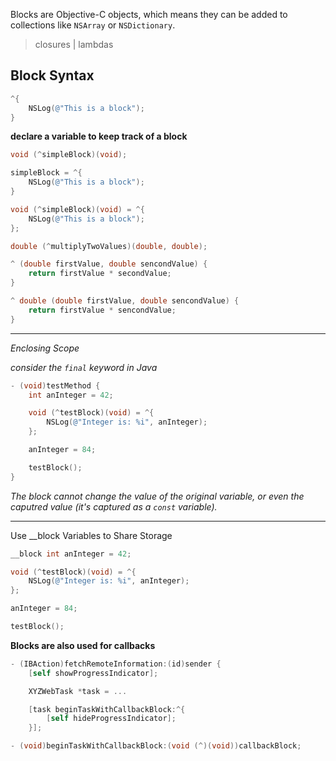 Blocks are Objective-C objects, which means they can be added to collections like `NSArray` or `NSDictionary`.

> closures | lambdas

Block Syntax
---

```objective-c
^{
    NSLog(@"This is a block");
}
```
**declare a variable to keep track of a block**

```objective-c
void (^simpleBlock)(void);

simpleBlock = ^{
    NSLog(@"This is a block");
}
```

```objective-c
void (^simpleBlock)(void) = ^{
    NSLog(@"This is a block");
};
```

```objective-c
double (^multiplyTwoValues)(double, double);

^ (double firstValue, double sencondValue) {
    return firstValue * secondValue;
}

^ double (double firstValue, double sencondValue) {
    return firstValue * sencondValue;
}
```

---

*Enclosing Scope*

*consider the `final` keyword in Java*

```objective-c
- (void)testMethod {
    int anInteger = 42;

    void (^testBlock)(void) = ^{
        NSLog(@"Integer is: %i", anInteger);
    };

    anInteger = 84;

    testBlock();
}
```

*The block cannot change the value of the original variable, or even the caputred value (it's captured as a `const` variable).*

---

Use __block Variables to Share Storage

```objective-c
__block int anInteger = 42;

void (^testBlock)(void) = ^{
    NSLog(@"Integer is: %i", anInteger);
};

anInteger = 84;

testBlock();
```

**Blocks are also used for callbacks**

```objective-c
- (IBAction)fetchRemoteInformation:(id)sender {
    [self showProgressIndicator];

    XYZWebTask *task = ...

    [task beginTaskWithCallbackBlock:^{
        [self hideProgressIndicator];
    }];
```

```objective-c
- (void)beginTaskWithCallbackBlock:(void (^)(void))callbackBlock;
```


